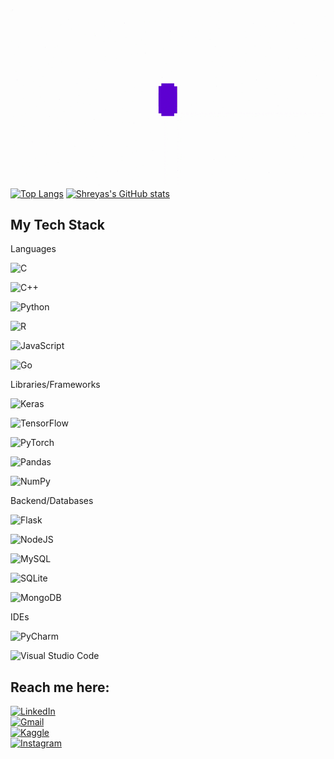 <link href="https://cdn.jsdelivr.net/npm/bootstrap@5.0.0-beta3/dist/css/bootstrap.min.css" rel="stylesheet"
    integrity="sha384-eOJMYsd53ii+scO/bJGFsiCZc+5NDVN2yr8+0RDqr0Ql0h+rP48ckxlpbzKgwra6" crossorigin="anonymous">
<link href="css/md_styles.css" rel="stylesheet">

![BannerGIF](banner.gif)
[![Top
Langs](https://github-readme-stats.vercel.app/api/top-langs/?username=shreyasvedpathak&theme=github_dark&hide_border=true&hide=css,html)](https://github.com/shreyasvedpathak/github-readme-stats)
[![Shreyas's GitHub
stats](https://github-readme-stats.vercel.app/api?username=shreyasvedpathak&theme=github_dark&show_icons=true&include_all_commits=true&hide_border=true)](https://github.com/shreyasvedpathak/github-readme-stats)

## My Tech Stack

<div class="container">
    <div class="row">
        <div class="col fixed">
            <p>
                Languages
            </p>
            <p>
                <img alt="C"
                    src="https://img.shields.io/badge/c%20-%2300599C.svg?&style=for-the-badge&logo=c&logoColor=white" />
            </p>
            <p>
                <img alt="C++"
                    src="https://img.shields.io/badge/c++%20-%2300599C.svg?&style=for-the-badge&logo=c%2B%2B&ogoColor=white" />
            </p>
            <p>
                <img alt="Python"
                    src="https://img.shields.io/badge/python%20-%2314354C.svg?&style=for-the-badge&logo=python&logoColor=white" />
            </p>
            <p>
                <img alt="R"
                    src="https://img.shields.io/badge/r-%23276DC3.svg?&style=for-the-badge&logo=r&logoColor=white" />
            </p>
            <p>
                <img alt="JavaScript"
                    src="https://img.shields.io/badge/javascript%20-%23323330.svg?&style=for-the-badge&logo=javascript&logoColor=%23F7DF1E" />
            </p>
            <p>
                <img alt="Go"
                    src="https://img.shields.io/badge/go-%2300ADD8.svg?&style=for-the-badge&logo=go&logoColor=white" />
            </p>
        </div>
        <div class="col fixed">
            <p>
                Libraries/Frameworks
            </p>
            <p>
                <img alt="Keras"
                    src="https://img.shields.io/badge/Keras%20-%23D00000.svg?&style=for-the-badge&logo=Keras&logoColor=white" />
            </p>
            <p>
                <img alt="TensorFlow"
                    src="https://img.shields.io/badge/TensorFlow%20-%23FF6F00.svg?&style=for-the-badge&logo=TensorFlow&logoColor=white" />
            </p>
            <p>
                <img alt="PyTorch"
                    src="https://img.shields.io/badge/PyTorch%20-%23EE4C2C.svg?&style=for-the-badge&logo=PyTorch&logoColor=white" />
            </p>
            <p>
                <img alt="Pandas"
                    src="https://img.shields.io/badge/pandas%20-%23150458.svg?&style=for-the-badge&logo=pandas&logoColor=white" />
            </p>
            <p>
                <img alt="NumPy"
                    src="https://img.shields.io/badge/numpy%20-%23013243.svg?&style=for-the-badge&logo=numpy&logoColor=white" />
            </p>
        </div>
        <div class="col fixed">
            <p>
                Backend/Databases
            </p>
            <p>
                <img alt="Flask"
                    src="https://img.shields.io/badge/flask%20-%23000.svg?&style=for-the-badge&logo=flask&logoColor=white" />
            </p>
            <p>
                <img alt="NodeJS"
                    src="https://img.shields.io/badge/node.js%20-%2343853D.svg?&style=for-the-badge&logo=node.js&logoColor=white" />
            </p>
            <p>
                <img alt="MySQL"
                    src="https://img.shields.io/badge/mysql-%2300f.svg?&style=for-the-badge&logo=mysql&logoColor=white" />
            </p>
            <p>
                <img alt="SQLite"
                    src="https://img.shields.io/badge/sqlite-%2307405e.svg?&style=for-the-badge&logo=sqlite&logoColor=white" />
            </p>
            <p>
                <img alt="MongoDB"
                    src="https://img.shields.io/badge/MongoDB-%234ea94b.svg?&style=for-the-badge&logo=mongodb&logoColor=white" />
            </p>
        </div>
        <div class="col fixed">
            <p>IDEs</p>
            <p>
                <img alt="PyCharm"
                    src="https://img.shields.io/badge/PyCharm-000000.svg?&style=for-the-badge&logo=PyCharm&logoColor=white" />
            </p>
            <p>
                <img alt="Visual Studio Code"
                    src="https://img.shields.io/badge/Visual%20Studio%20Code-0078d7.svg?&style=for-the-badge&logo=visual-studio-code&logoColor=white" />
            </p>
        </div>
    </div>
</div>


## Reach me here:
<div class="container">
    <div class="row">
        <div class="col-sm">
            <a href="https://www.linkedin.com/in/shreyasvedpathak/">
                <img alt="LinkedIn"
                    src="https://img.shields.io/badge/linkedin%20-%230077B5.svg?&style=for-the-badge&logo=linkedin&logoColor=white" />
            </a>
        </div>
        <div class="col-sm">
            <a href="mailto:shreyasvedpathak@gmail.com">
                <img alt="Gmail"
                    src="https://img.shields.io/badge/Gmail-D14836?style=for-the-badge&logo=gmail&logoColor=white" />
            </a>
        </div>
        <div class="col-sm">
            <a href="https://www.linkedin.com/in/shreyasvedpathak/">
                <img alt="Kaggle"
                    src="https://img.shields.io/badge/Kaggle%20-%230077B5.svg?&style=for-the-badge&logo=kaggle&logoColor=white" />
            </a>
        </div>
        <div class="col-sm">
            <a href="https://www.kaggle.com/shreyasvedpathak">
                <img alt="Instagram"
                    src="https://img.shields.io/badge/fakeperalta__%20-%23E4405F.svg?&style=for-the-badge&logo=Instagram&logoColor=white" />
            </a>
        </div>
    </div>
</div>